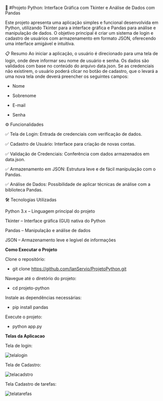 🐍 #Projeto Python: Interface Gráfica com Tkinter e Análise de Dados com Pandas

Este projeto apresenta uma aplicação simples e funcional desenvolvida em Python, utilizando Tkinter para a interface gráfica e Pandas para análise e manipulação de dados. O objetivo principal é criar um sistema de login e cadastro de usuários com armazenamento em formato JSON, oferecendo uma interface amigável e intuitiva.


📋 Resumo
Ao iniciar a aplicação, o usuário é direcionado para uma tela de login, onde deve informar seu nome de usuário e senha. Os dados são validados com base no conteúdo do arquivo data.json.
Se as credenciais não existirem, o usuário poderá clicar no botão de cadastro, que o levará a uma nova tela onde deverá preencher os seguintes campos:

 - Nome

 - Sobrenome

 - E-mail

 - Senha

⚙️ Funcionalidades

✅ Tela de Login: Entrada de credenciais com verificação de dados.

✅ Cadastro de Usuário: Interface para criação de novas contas.

✅ Validação de Credenciais: Conferência com dados armazenados em data.json.

✅ Armazenamento em JSON: Estrutura leve e de fácil manipulação com o Pandas.

✅ Análise de Dados: Possibilidade de aplicar técnicas de análise com a biblioteca Pandas.



🛠 Tecnologias Utilizadas

Python 3.x – Linguagem principal do projeto

Tkinter – Interface gráfica (GUI) nativa do Python

Pandas – Manipulação e análise de dados

JSON – Armazenamento leve e legível de informações


**Como Executar o Projeto**

Clone o repositório:
 - git clone https://github.com/IanServio/ProjetoPython.git

Navegue até o diretório do projeto:
 - cd projeto-python

Instale as dependências necessárias:
 - pip install pandas

Execute o projeto:
 - python app.py


**Telas da Aplicacao**

Tela de login:

![telalogin](https://github.com/user-attachments/assets/c7d5a01d-7e63-4bb6-87a1-66c91e7e75ac)

Tela de Cadastro:

![telacadstro](https://github.com/user-attachments/assets/b54f6111-bef4-4e32-904a-a43785bc098f)

Tela Cadastro de tarefas:

![telatarefas](https://github.com/user-attachments/assets/ae319847-351d-417c-9412-f8fba64eb942)

